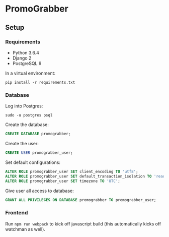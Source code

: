 # PromoGrabber

## Setup

### Requirements

* Python 3.6.4
* Django 2
* PostgreSQL 9

In a virtual environment:
```
pip install -r requirements.txt
```

### Database

Log into Postgres:
```
sudo -u postgres psql
```

Create the database:
```sql
CREATE DATABASE promograbber;
```

Create the user:
```sql
CREATE USER promograbber_user;
```

Set default configurations:
```sql
ALTER ROLE promograbber_user SET client_encoding TO 'utf8';
ALTER ROLE promograbber_user SET default_transaction_isolation TO 'read committed';
ALTER ROLE promograbber_user SET timezone TO 'UTC';
```

Give user all access to database:
```sql
GRANT ALL PRIVILEGES ON DATABASE promograbber TO promograbber_user;
```
### Frontend
Run `npm run webpack` to kick off javascript build (this automatically kicks off watchman as well).
